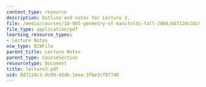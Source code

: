 ```yaml
---
content_type: resource
description: Outline and notes for Lecture 3.
file: /media/courses/18-965-geometry-of-manifolds-fall-2004/8d7124c3dc9945db1eea3fbe3cf07748_lecture3.pdf
file_type: application/pdf
learning_resource_types:
- Lecture Notes
ocw_type: OCWFile
parent_title: Lecture Notes
parent_type: CourseSection
resourcetype: Document
title: lecture3.pdf
uid: 8d7124c3-dc99-45db-1eea-3fbe3cf07748
---
```

